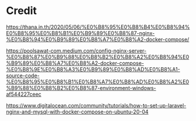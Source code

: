 # Credit

https://thana.in.th/2020/05/06/%E0%B8%95%E0%B8%B4%E0%B8%94%E0%B8%95%E0%B8%B1%E0%B9%89%E0%B8%87-nginx-%E0%B8%94%E0%B9%89%E0%B8%A7%E0%B8%A2-docker-compose/

https://poolsawat-com.medium.com/config-nginx-server-%E0%B8%87%E0%B9%88%E0%B8%B2%E0%B8%A2%E0%B8%94%E0%B9%89%E0%B8%A7%E0%B8%A2-docker-compose-%E0%B8%9E%E0%B8%A3%E0%B9%89%E0%B8%AD%E0%B8%A1-source-code-%E0%B8%95%E0%B8%B1%E0%B8%A7%E0%B8%AD%E0%B8%A2%E0%B9%88%E0%B8%B2%E0%B8%87-environment-windows-af544227ceec

https://www.digitalocean.com/community/tutorials/how-to-set-up-laravel-nginx-and-mysql-with-docker-compose-on-ubuntu-20-04